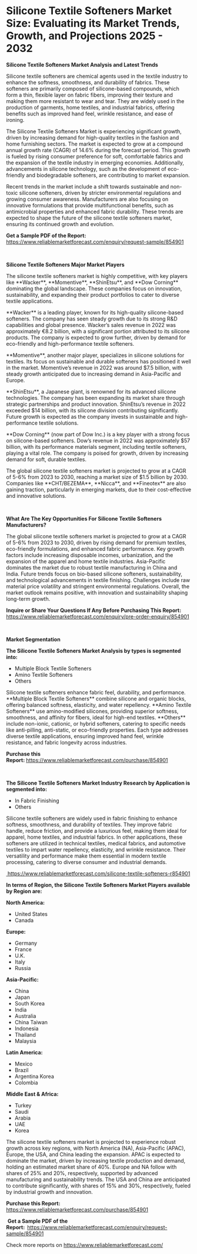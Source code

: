 <p><h1>Silicone Textile Softeners Market Size: Evaluating its Market Trends, Growth, and Projections 2025 - 2032</h1></p><p><strong>Silicone Textile Softeners Market Analysis and Latest Trends</strong></p>
<p><p>Silicone textile softeners are chemical agents used in the textile industry to enhance the softness, smoothness, and durability of fabrics. These softeners are primarily composed of silicone-based compounds, which form a thin, flexible layer on fabric fibers, improving their texture and making them more resistant to wear and tear. They are widely used in the production of garments, home textiles, and industrial fabrics, offering benefits such as improved hand feel, wrinkle resistance, and ease of ironing.</p><p>The Silicone Textile Softeners Market is experiencing significant growth, driven by increasing demand for high-quality textiles in the fashion and home furnishing sectors. The market is expected to grow at a compound annual growth rate (CAGR) of 14.6% during the forecast period. This growth is fueled by rising consumer preference for soft, comfortable fabrics and the expansion of the textile industry in emerging economies. Additionally, advancements in silicone technology, such as the development of eco-friendly and biodegradable softeners, are contributing to market expansion.</p><p>Recent trends in the market include a shift towards sustainable and non-toxic silicone softeners, driven by stricter environmental regulations and growing consumer awareness. Manufacturers are also focusing on innovative formulations that provide multifunctional benefits, such as antimicrobial properties and enhanced fabric durability. These trends are expected to shape the future of the silicone textile softeners market, ensuring its continued growth and evolution.</p></p>
<p><strong>Get a Sample PDF of the Report:&nbsp;</strong> <a href="https://www.reliablemarketforecast.com/enquiry/request-sample/854901?utm_campaign=2144&utm_medium=2&utm_source=Github&utm_content=ia&utm_term=26012025&utm_id=silicone-textile-softeners">https://www.reliablemarketforecast.com/enquiry/request-sample/854901</a></p>
<p>&nbsp;</p>
<p><strong>Silicone Textile Softeners Major Market Players</strong></p>
<p><p>The silicone textile softeners market is highly competitive, with key players like **Wacker**, **Momentive**, **ShinEtsu**, and **Dow Corning** dominating the global landscape. These companies focus on innovation, sustainability, and expanding their product portfolios to cater to diverse textile applications.</p><p>**Wacker** is a leading player, known for its high-quality silicone-based softeners. The company has seen steady growth due to its strong R&D capabilities and global presence. Wacker’s sales revenue in 2022 was approximately €8.2 billion, with a significant portion attributed to its silicone products. The company is expected to grow further, driven by demand for eco-friendly and high-performance textile softeners.</p><p>**Momentive**, another major player, specializes in silicone solutions for textiles. Its focus on sustainable and durable softeners has positioned it well in the market. Momentive’s revenue in 2022 was around $7.5 billion, with steady growth anticipated due to increasing demand in Asia-Pacific and Europe.</p><p>**ShinEtsu**, a Japanese giant, is renowned for its advanced silicone technologies. The company has been expanding its market share through strategic partnerships and product innovation. ShinEtsu’s revenue in 2022 exceeded $14 billion, with its silicone division contributing significantly. Future growth is expected as the company invests in sustainable and high-performance textile solutions.</p><p>**Dow Corning** (now part of Dow Inc.) is a key player with a strong focus on silicone-based softeners. Dow’s revenue in 2022 was approximately $57 billion, with its performance materials segment, including textile softeners, playing a vital role. The company is poised for growth, driven by increasing demand for soft, durable textiles.</p><p>The global silicone textile softeners market is projected to grow at a CAGR of 5-6% from 2023 to 2030, reaching a market size of $1.5 billion by 2030. Companies like **CHT/BEZEMA**, **Nicca**, and **Fineotex** are also gaining traction, particularly in emerging markets, due to their cost-effective and innovative solutions.</p></p>
<p>&nbsp;</p>
<p><strong>What Are The Key Opportunities For Silicone Textile Softeners Manufacturers?</strong></p>
<p><p>The global silicone textile softeners market is projected to grow at a CAGR of 5-6% from 2023 to 2030, driven by rising demand for premium textiles, eco-friendly formulations, and enhanced fabric performance. Key growth factors include increasing disposable incomes, urbanization, and the expansion of the apparel and home textile industries. Asia-Pacific dominates the market due to robust textile manufacturing in China and India. Future trends focus on bio-based silicone softeners, sustainability, and technological advancements in textile finishing. Challenges include raw material price volatility and stringent environmental regulations. Overall, the market outlook remains positive, with innovation and sustainability shaping long-term growth.</p></p>
<p><strong>Inquire or Share Your Questions If Any Before Purchasing This Report:</strong> <a href="https://www.reliablemarketforecast.com/enquiry/pre-order-enquiry/854901?utm_campaign=2144&utm_medium=2&utm_source=Github&utm_content=ia&utm_term=26012025&utm_id=silicone-textile-softeners">https://www.reliablemarketforecast.com/enquiry/pre-order-enquiry/854901</a></p>
<p>&nbsp;</p>
<p><strong>Market Segmentation</strong></p>
<p><strong>The Silicone Textile Softeners Market Analysis by types is segmented into:</strong></p>
<p><ul><li>Multiple Block Textile Softeners</li><li>Amino Textile Softeners</li><li>Others</li></ul></p>
<p><p>Silicone textile softeners enhance fabric feel, durability, and performance. **Multiple Block Textile Softeners** combine silicone and organic blocks, offering balanced softness, elasticity, and water repellency. **Amino Textile Softeners** use amino-modified silicones, providing superior softness, smoothness, and affinity for fibers, ideal for high-end textiles. **Others** include non-ionic, cationic, or hybrid softeners, catering to specific needs like anti-pilling, anti-static, or eco-friendly properties. Each type addresses diverse textile applications, ensuring improved hand feel, wrinkle resistance, and fabric longevity across industries.</p></p>
<p><strong>Purchase this Report:&nbsp;</strong><a href="https://www.reliablemarketforecast.com/purchase/854901?utm_campaign=2144&utm_medium=2&utm_source=Github&utm_content=ia&utm_term=26012025&utm_id=silicone-textile-softeners">https://www.reliablemarketforecast.com/purchase/854901</a></p>
<p>&nbsp;</p>
<p><strong>The Silicone Textile Softeners Market Industry Research by Application is segmented into:</strong></p>
<p><ul><li>In Fabric Finishing</li><li>Others</li></ul></p>
<p><p>Silicone textile softeners are widely used in fabric finishing to enhance softness, smoothness, and durability of textiles. They improve fabric handle, reduce friction, and provide a luxurious feel, making them ideal for apparel, home textiles, and industrial fabrics. In other applications, these softeners are utilized in technical textiles, medical fabrics, and automotive textiles to impart water repellency, elasticity, and wrinkle resistance. Their versatility and performance make them essential in modern textile processing, catering to diverse consumer and industrial demands.</p></p>
<p><a href="https://www.reliablemarketforecast.com/silicone-textile-softeners-r854901?utm_campaign=2144&utm_medium=2&utm_source=Github&utm_content=ia&utm_term=26012025&utm_id=silicone-textile-softeners">&nbsp;https://www.reliablemarketforecast.com/silicone-textile-softeners-r854901</a></p>
<p><strong>In terms of Region, the Silicone Textile Softeners Market Players available by Region are:</strong></p>
<p>
    <p> <strong> North America: </strong>
        <ul>
            <li>United States</li>
            <li>Canada</li>
        </ul>
        </p> 
    <p> <strong> Europe: </strong>
        <ul>
            <li>Germany</li>
            <li>France</li>
            <li>U.K.</li>
            <li>Italy</li>
            <li>Russia</li>
        </ul>
        </p> 
    <p> <strong> Asia-Pacific: </strong>
        <ul>
            <li>China</li>
            <li>Japan</li>
            <li>South Korea</li>
            <li>India</li>
            <li>Australia</li>
            <li>China Taiwan</li>
            <li>Indonesia</li>
            <li>Thailand</li>
            <li>Malaysia</li>
        </ul>
        </p> 
    <p> <strong> Latin America: </strong>
        <ul>
            <li>Mexico</li>
            <li>Brazil</li>
            <li>Argentina Korea</li>
            <li>Colombia</li>
        </ul>
        </p> 
    <p> <strong> Middle East & Africa: </strong>
        <ul>
            <li>Turkey</li>
            <li>Saudi</li>
            <li>Arabia</li>
            <li>UAE</li>
            <li>Korea</li>
        </ul>
    </p>
    </p>
<p><p>The silicone textile softeners market is projected to experience robust growth across key regions, with North America (NA), Asia-Pacific (APAC), Europe, the USA, and China leading the expansion. APAC is expected to dominate the market, driven by increasing textile production and demand, holding an estimated market share of 40%. Europe and NA follow with shares of 25% and 20%, respectively, supported by advanced manufacturing and sustainability trends. The USA and China are anticipated to contribute significantly, with shares of 15% and 30%, respectively, fueled by industrial growth and innovation.</p></p>
<p><strong>Purchase this Report: </strong><a href="https://www.reliablemarketforecast.com/purchase/854901?utm_campaign=2144&utm_medium=2&utm_source=Github&utm_content=ia&utm_term=26012025&utm_id=silicone-textile-softeners">https://www.reliablemarketforecast.com/purchase/854901</a></p>
<p>&nbsp;<strong>Get a Sample PDF of the Report:&nbsp;&nbsp;</strong><a href="https://www.reliablemarketforecast.com/enquiry/request-sample/854901?utm_campaign=2144&utm_medium=2&utm_source=Github&utm_content=ia&utm_term=26012025&utm_id=silicone-textile-softeners">https://www.reliablemarketforecast.com/enquiry/request-sample/854901</a></p>
<p><strong></strong></p>
<p>Check more reports on <a href="https://www.reliablemarketforecast.com/?utm_campaign=2144&utm_medium=2&utm_source=Github&utm_content=ia&utm_term=26012025&utm_id=silicone-textile-softeners">https://www.reliablemarketforecast.com/</a></p>